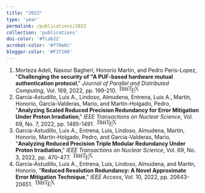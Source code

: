 ```yaml
---
title: "2022"
type: 'year'
permalink: /publications/2022
collection: 'publications'
doi-color: '#fcab22'
acrobat-color: '#f70e0c'
blogger-color: '#F37100'
---
```

1. Morteza Adeli, Nasour Bagheri, Honorio Martín, and Pedro Peris-Lopez, "**Challenging the security of "A PUF-based hardware mutual authentication protocol**," *Journal of Parallel and Distributed Computing*, Vol. 169, 2022, pp. 199-210. <a href='https://www.sciencedirect.com/science/article/pii/S0743731522001538' target='_blank'><i class='fas fa-fw fa-link'></i></a> <a href='https://doi.org/10.1016/j.jpdc.2022.06.018' target='_blank'><i class='ai ai-fw ai-doi' style='color: {{ page.doi-color }}'></i></a> &nbsp;<a href='/publications/bibtex#ADELI2022199' target='_blank' class='btn btn--mcwbibtex'><img src='../images/BibTeX_logo-16px-high.png'/></a>
1. García-Astudillo, Luis A., Lindoso, Almudena, Entrena, Luis A., Martín, Honorio, García-Valderas, Mario, and Martín-Holgado, Pedro, "**Analyzing Scaled Reduced Precision Redundancy for Error Mitigation Under Proton Irradiation**," *IEEE Transactions on Nuclear Science*, Vol. 69, No. 7, 2022, pp. 1485-1491. <a href='https://dx.doi.org/10.1109/TNS.2022.3147599' target='_blank'><i class='ai ai-fw ai-doi' style='color: {{ page.doi-color }}'></i></a> &nbsp;<a href='/publications/bibtex#9696326' target='_blank' class='btn btn--mcwbibtex'><img src='../images/BibTeX_logo-16px-high.png'/></a>
1. Garcia-Astudillo, Luis A., Entrena, Luis, Lindoso, Almudena, Martín, Honorio, Martin-Holgado, Pedro, and Garcia-Valderas, Mario, "**Analyzing Reduced Precision Triple Modular Redundancy Under Proton Irradiation**," *IEEE Transactions on Nuclear Science*, Vol. 69, No. 3, 2022, pp. 470-477. <a href='https://dx.doi.org/10.1109/TNS.2022.3152088' target='_blank'><i class='ai ai-fw ai-doi' style='color: {{ page.doi-color }}'></i></a> &nbsp;<a href='/publications/bibtex#9714336' target='_blank' class='btn btn--mcwbibtex'><img src='../images/BibTeX_logo-16px-high.png'/></a>
1. García-Astudillo, Luis A., Entrena, Luis, Lindoso, Almudena, and Martín, Honorio, "**Reduced Resolution Redundancy: A Novel Approximate Error Mitigation Technique**," *IEEE Access*, Vol. 10, 2022, pp. 20643-20651. <a href='https://dx.doi.org/10.1109/ACCESS.2022.3152202' target='_blank'><i class='ai ai-fw ai-doi' style='color: {{ page.doi-color }}'></i></a> &nbsp;<a href='/publications/bibtex#9715068' target='_blank' class='btn btn--mcwbibtex'><img src='../images/BibTeX_logo-16px-high.png'/></a>
